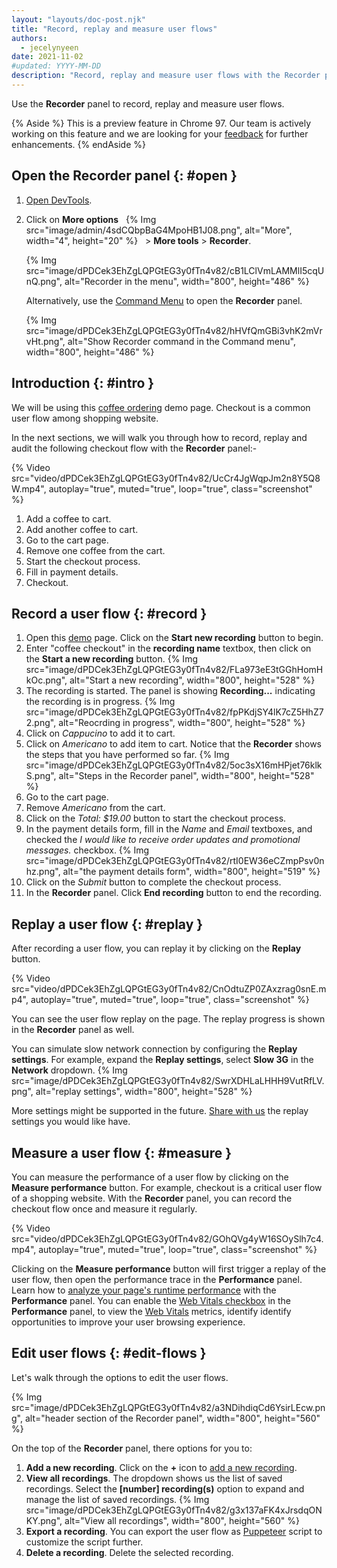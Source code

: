 ```yaml
---
layout: "layouts/doc-post.njk"
title: "Record, replay and measure user flows"
authors:
  - jecelynyeen
date: 2021-11-02
#updated: YYYY-MM-DD
description: "Record, replay and measure user flows with the Recorder panel."
---
```


Use the **Recorder** panel to record, replay and measure user flows.

{% Aside %}
This is a preview feature in Chrome 97. Our team is actively working on this feature and we are looking for your [feedback](https://goo.gle/recorder-feedback) for further enhancements. 
{% endAside %}


## Open the Recorder panel {: #open }

1. [Open DevTools](/docs/devtools/open).
2. Click on **More options** &nbsp; {% Img src="image/admin/4sdCQbpBaG4MpoHB1J08.png", alt="More", width="4", height="20" %} &nbsp; > **More tools** > **Recorder**.

    {% Img src="image/dPDCek3EhZgLQPGtEG3y0fTn4v82/cB1LClVmLAMMlI5cqUnQ.png", alt="Recorder in the menu", width="800", height="486" %}

    Alternatively, use the [Command Menu](/docs/devtools/command-menu/) to open the **Recorder** panel.

    {% Img src="image/dPDCek3EhZgLQPGtEG3y0fTn4v82/hHVfQmGBi3vhK2mVrvHt.png", alt="Show Recorder command in the Command menu", width="800", height="486" %}


## Introduction {: #intro }

We will be using this [coffee ordering](https://coffee-cart.netlify.app/) demo page. Checkout is a common user flow among shopping website.

In the next sections, we will walk you through how to record, replay and audit the following checkout flow with the **Recorder** panel:-

{% Video src="video/dPDCek3EhZgLQPGtEG3y0fTn4v82/UcCr4JgWqpJm2n8Y5Q8W.mp4", autoplay="true", muted="true", loop="true", class="screenshot" %}

1. Add a coffee to cart.
2. Add another coffee to cart.
3. Go to the cart page.
4. Remove one coffee from the cart.
5. Start the checkout process.
6. Fill in payment details.
7. Checkout.


## Record a user flow {: #record }

1. Open this [demo](https://coffee-cart.netlify.app/) page. Click on the **Start new recording** button to begin.
2. Enter "coffee checkout" in the **recording name** textbox, then click on the **Start a new recording** button.
    {% Img src="image/dPDCek3EhZgLQPGtEG3y0fTn4v82/FLa973eE3tGGhHomHkOc.png", alt="Start a new recording", width="800", height="528" %}
3. The recording is started. The panel is showing **Recording...** indicating the recording is in progress.
    {% Img src="image/dPDCek3EhZgLQPGtEG3y0fTn4v82/fpPKdjSY4lK7cZ5HhZ72.png", alt="Reocrding in progress", width="800", height="528" %} 
4. Click on *Cappucino* to add it to cart.
5. Click on *Americano* to add item to cart. Notice that the **Recorder** shows the steps that you have performed so far.
    {% Img src="image/dPDCek3EhZgLQPGtEG3y0fTn4v82/5oc3sX16mHPjet76klkS.png", alt="Steps in the Recorder panel", width="800", height="528" %} 
6. Go to the cart page.
7. Remove *Americano* from the cart.
8. Click on the *Total: $19.00* button to start the checkout process.
9. In the payment details form, fill in the *Name* and *Email* textboxes, and checked the *I would like to receive order updates and promotional messages.* checkbox.
    {% Img src="image/dPDCek3EhZgLQPGtEG3y0fTn4v82/rtI0EW36eCZmpPsv0nhz.png", alt="the payment details form", width="800", height="519" %}
10. Click on the *Submit* button to complete the checkout process.
11. In the **Recorder** panel. Click **End recording** button to end the recording.


## Replay a user flow {: #replay }

After recording a user flow, you can replay it by clicking on the **Replay** button.

{% Video src="video/dPDCek3EhZgLQPGtEG3y0fTn4v82/CnOdtuZP0ZAxzrag0snE.mp4", autoplay="true", muted="true", loop="true", class="screenshot" %}

You can see the user flow replay on the page. The replay progress is shown in the **Recorder** panel as well.

You can simulate slow network connection by configuring the **Replay settings**. For example, expand the **Replay settings**, select **Slow 3G** in the **Network** dropdown.
{% Img src="image/dPDCek3EhZgLQPGtEG3y0fTn4v82/SwrXDHLaLHHH9VutRfLV.png", alt="replay settings", width="800", height="528" %}

More settings might be supported in the future. [Share with us](https://goo.gle/recorder-feedback) the replay settings you would like have.


## Measure a user flow {: #measure }

You can measure the performance of a user flow by clicking on the **Measure performance** button. For example, checkout is a critical user flow of a shopping website. With the **Recorder** panel, you can record the checkout flow once and measure it regularly.

{% Video src="video/dPDCek3EhZgLQPGtEG3y0fTn4v82/GOhQVg4yW16SOySlh7c4.mp4", autoplay="true", muted="true", loop="true", class="screenshot" %}

Clicking on the **Measure performance** button will first trigger a replay of the user flow, then open the performance trace in the **Performance** panel. Learn how to [analyze your page's runtime performance](/devtools/evaluate-performance/) with the **Performance** panel. You can enable the [Web Vitals checkbox](/blog/new-in-devtools-88/#web-vitals) in the **Performance** panel, to view the [Web Vitals](https://web.dev/vitals) metrics, identify identify opportunities to improve your user browsing experience.


## Edit user flows {: #edit-flows }

Let's walk through the options to edit the user flows.
 
{% Img src="image/dPDCek3EhZgLQPGtEG3y0fTn4v82/a3NDihdiqCd6YsirLEcw.png", alt="header section of the Recorder panel", width="800", height="560" %}

On the top of the **Recorder** panel, there options for you to:

1. **Add a new recording**. Click on the **+** icon to [add a new recording](#record).
2. **View all recordings**. The dropdown shows us the list of saved recordings. Select the **[number] recording(s)** option to expand and manage the list of saved recordings.
     {% Img src="image/dPDCek3EhZgLQPGtEG3y0fTn4v82/g3x137aFK4xJrsdqONKY.png", alt="View all recordings", width="800", height="560" %}
3. **Export a recording**. You can export the user flow as [Puppeteer](https://pptr.dev) script to customize the script further.
4. **Delete a recording**. Delete the selected recording.  

